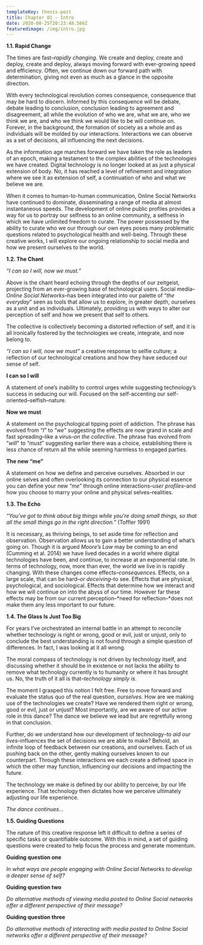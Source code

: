 ```yaml
---
templateKey: thesis-post
title: Chapter 01 — Intro
date: 2020-08-25T20:23:48.566Z
featuredimage: /img/intro.jpg
---
```

**1.1. Rapid Change**

The times are fast–*rapidly changing*. We create and deploy, create and deploy, create and deploy, always moving forward with ever-growing speed and efficiency. Often, we continue down our forward path with determination, giving not even as much as a glance in the opposite direction.

With every technological revolution comes consequence, consequence that may be hard to discern. Informed by this consequence will be debate, debate leading to conclusion, conclusion leading to agreement and disagreement, all while the evolution of who we are, what we are, who we think we are, and who we think we would like to be will continue on. Forever, in the background, the formation of society as a whole and as individuals will be molded by our interactions. Interactions we can observe as a set of decisions, all influencing the next decisions.

As the information age marches forward we have taken the role as leaders of an epoch, making a testament to the complex abilities of the technologies we have created. Digital technology is no longer looked at as just a physical extension of body. No, it has reached a level of refinement and integration where we see it as extension of self, a continuation of who and what we believe we are.

When it comes to human-to-human communication, Online Social Networks have continued to dominate, disseminating a range of media at almost instantaneous speeds. The development of online public profiles provides a way for us to portray our selfness to an online community, a selfness in which we have unlimited freedom to curate. The power possessed by the ability to curate who we our through our own eyes poses many problematic questions related to psychological health and well-being. Through these creative works, I will explore our ongoing relationship to social media and how we present ourselves to the world.

**1.2. The Chant**

*“I can so I will, now we must.”*

Above is the chant heard echoing through the depths of our zeitgeist, projecting from an ever-growing base of technological users. Social media–*Online Social Networks*–has been integrated into our palette of “*the everyday*” seen as tools that allow us to explore, in greater depth, ourselves as a unit and as individuals. Ultimately, providing us with ways to alter our perception of self and how we present that self to others.

The collective is collectively becoming a distorted reflection of self, and it is all ironically fostered by the technologies we create, integrate, and now belong to.

*“I can so I will, now we must”* a creative response to selfie culture; a reflection of our technological creations and how they have seduced our sense of self.

**I can so I will**

A statement of one’s inability to control urges while suggesting technology’s success in seducing our will. Focused on the self-accenting our self-oriented–selfish–nature.

**Now we must**

A statement on the psychological tipping point of addiction. The phrase has evolved from “*I*” to “*we*” suggesting the effects are now grand in scale and fast spreading–like a virus–*on the collective*. The phrase has evolved from “*will*” to “*must*” suggesting earlier there was a choice, establishing there is less chance of return all the while seeming harmless to engaged parties.

**The new “me”**

A statement on how we define and perceive ourselves. Absorbed in our online selves and often overlooking its connection to our physical essence you can define your new “*me*” through online interactions–*user profiles*–and how you choose to marry your online and physical selves–realities.

**1.3. The Echo**

*“You've got to think about big things while you're doing small things, so that all the small things go in the right direction.”* (Toffler 1991)

It is necessary, as thriving beings, to set aside time for reflection and observation. Observation allows us to gain a better understanding of what’s going on. Though it is argued *Moore’s Law* may be coming to an end (Cumming et al. 2014) we have lived decades in a world where digital technologies have been, and continue, to increase at an exponential rate. In terms of technology, now, more than ever, the world we live in is rapidly changing. With these changes come effects–*consequences*. Effects, on a large scale, that can be hard–*or deceiving*–to see. Effects that are physical, psychological, and sociological. Effects that determine how we interact and how we will continue on into the abyss of our time. However far these effects may be from our current perception–*need for reflection–*does not make them any less important to our future.

**1.4. The Glass Is Just Too Big**

For years I’ve orchestrated an internal battle in an attempt to reconcile whether technology is right or wrong, good or evil, just or unjust, only to conclude the best understanding is not found through a simple question of differences. In fact, I was looking at it all wrong.

The moral compass of technology is not driven by technology itself, and discussing whether it should be in existence or not lacks the ability to remove what technology currently is to humanity or where it has brought us. No, the truth of it all is that–*technology simply is*.

The moment I grasped this notion I felt free. Free to move forward and evaluate the status quo of the real question, *ourselves*. How are we making use of the technologies we create? Have we rendered them right or wrong, good or evil, just or unjust? Most importantly, are we aware of our active role in this dance? The dance we believe we lead but are regretfully wrong in that conclusion.

Further, do we understand how our development of technology–*to aid our lives*–influences the set of decisions we are able to make? Behold, an infinite loop of feedback between our creations, and ourselves. Each of us pushing back on the other, gently making ourselves known to our counterpart. Through these interactions we each create a defined space in which the other may function, influencing our decisions and impacting the future.

The technology we make is defined by our ability to perceive, by our life experience. That technology then dictates how we perceive ultimately adjusting our life experience.

*The dance continues...*

**1.5. Guiding Questions**

The nature of this creative response left it difficult to define a series of specific tasks or quantifiable outcome. With this in mind, a set of guiding questions were created to help focus the process and generate momentum.

**Guiding question one**

*In what ways are people engaging with Online Social Networks to develop a deeper sense of self?*

**Guiding question two**

*Do alternative methods of viewing media posted to Online Social networks offer a different perspective of their message?*

**Guiding question three**

*Do alternative methods of interacting with media posted to Online Social networks offer a different perspective of their message?*